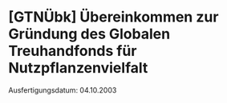 # [GTNÜbk] Übereinkommen zur Gründung des Globalen Treuhandfonds für Nutzpflanzenvielfalt

Ausfertigungsdatum: 04.10.2003

 